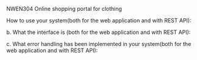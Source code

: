 NWEN304 Online shopping portal for clothing


How to use your system(both for the web application and with REST API):

b. What the interface is (both for the web application and with REST API):

c. What error handling has been implemented in your system(both for the web
application and with REST API):
